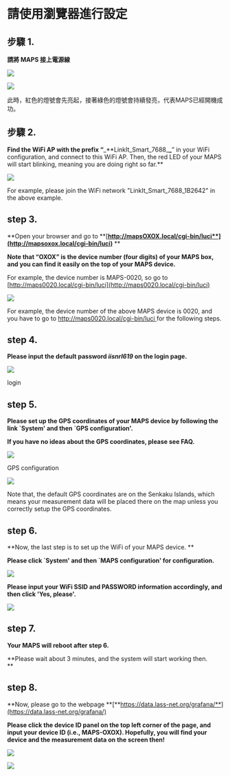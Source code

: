 # 請使用瀏覽器進行設定

## 步驟 1.

**請將 MAPS 接上電源線**

![](/assets/poweron_01.png)



![](/assets/poweron_02.png)

此時，紅色的燈號會先亮起，接著綠色的燈號會持續發亮，代表MAPS已經開機成功。

## 步驟 2.

**Find the WiFi AP with the prefix “**_\*\*LinkIt\_Smart\_7688\_**\_**” in your WiFi configuration, and connect to this WiFi AP. Then, the red LED of your MAPS will start blinking, meaning you are doing right so far.\*\*

![](/assets/findap.png)

For example, please join the WiFi network "LinkIt\_Smart\_7688\_1B2642" in the above example.

## step 3.

**Open your browser and go to **[**http://mapsOXOX.local/cgi-bin/luci**](http://mapsoxox.local/cgi-bin/luci)** **

**Note that “OXOX” is the device number \(four digits\) of your MAPS box, and you can find it easily on the top of your MAPS device.**

For example, the device number is MAPS-0020, so go to [http://maps0020.local/cgi-bin/luci](http://maps0020.local/cgi-bin/luci)

![](/assets/mapssticker.png)

For example, the device number of the above MAPS device is 0020, and you have to go to [http://maps0020.local/cgi-bin/luci ](http://maps0020.local/cgi-bin/luci)for the following steps.

## step 4.

**Please input the default password **_**iisnrl619**_** on the login page.**

![](/assets/login.png)

login

## step 5.

**Please set up the GPS coordinates of your MAPS device by following the link \`System' and then \`GPS configuration'.**

**If you have no ideas about the GPS coordinates, please see FAQ.**

![](/assets/gps01.png)

GPS configuration

![](/assets/gps02.png)

Note that, the default GPS coordinates are on the Senkaku Islands, which means your measurement data will be placed there on the map unless you correctly setup the GPS coordinates.

## step 6.

**Now, the last step is to set up the WiFi of your MAPS device. **

**Please click \`System' and then \`MAPS configuration' for configuration.**

![](/assets/maps_config01.png)

**Please input your WiFi SSID and PASSWORD information accordingly, and then click 'Yes, please'.**

![](/assets/maps_config02.png)

## step 7.

**Your MAPS will reboot after step 6.**

**Please wait about 3 minutes, and the system will start working then.    
**

## step 8.

**Now, please go to the webpage **[**https://data.lass-net.org/grafana/**](https://data.lass-net.org/grafana/)

**Please click the device ID panel on the top left corner of the page, and input your device ID \(i.e., MAPS-OXOX\). Hopefully, you will find your device and the measurement data on the screen then!**

![](/assets/grafana01.png)

![](/assets/grafana02.png)

